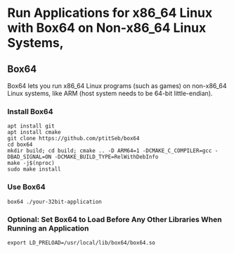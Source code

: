 # Run Applications for x86_64 Linux with Box64 on Non-x86_64 Linux Systems, 
## Box64
Box64 lets you run x86_64 Linux programs (such as games) on non-x86_64 Linux systems, like ARM (host system needs to be 64-bit little-endian).
### Install Box64
```
apt install git
apt install cmake
git clone https://github.com/ptitSeb/box64
cd box64
mkdir build; cd build; cmake .. -D ARM64=1 -DCMAKE_C_COMPILER=gcc -DBAD_SIGNAL=ON -DCMAKE_BUILD_TYPE=RelWithDebInfo
make -j$(nproc)
sudo make install
```
### Use Box64
```
box64 ./your-32bit-application
```
### Optional: Set Box64 to Load Before Any Other Libraries When Running an Application
```
export LD_PRELOAD=/usr/local/lib/box64/box64.so
```